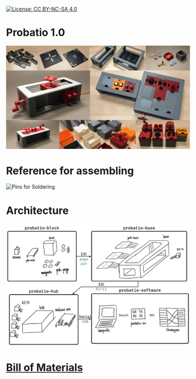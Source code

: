 [![License: CC BY-NC-SA 4.0](https://img.shields.io/badge/License-CC%20BY--NC--SA%204.0-lightgrey.svg)](https://creativecommons.org/licenses/by-nc-sa/4.0/)
# Probatio 1.0
![](/images/probatio_v1_0_collage.png)
# Reference for assembling
![Pins for Soldering](/images/reference.png)
# Architecture
![](/images/probatio-architecture_squared.png)
# [Bill of Materials](/BOM.md)
